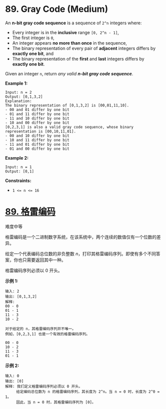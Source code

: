 # 89. Gray Code (Medium)

An **n-bit gray code sequence** is a sequence of `2^n` integers where:

- Every integer is in the **inclusive** range `[0, 2^n - 1]`,
- The first integer is `0`,
- An integer appears **no more than once** in the sequence,
- The binary representation of every pair of **adjacent** integers differs by **exactly one bit**, and
- The binary representation of the **first** and **last** integers differs by **exactly one bit**.

Given an integer `n`, return *any valid **n-bit gray code sequence***.



**Example 1:**

```
Input: n = 2
Output: [0,1,3,2]
Explanation:
The binary representation of [0,1,3,2] is [00,01,11,10].
- 00 and 01 differ by one bit
- 01 and 11 differ by one bit
- 11 and 10 differ by one bit
- 10 and 00 differ by one bit
[0,2,3,1] is also a valid gray code sequence, whose binary representation is [00,10,11,01].
- 00 and 10 differ by one bit
- 10 and 11 differ by one bit
- 11 and 01 differ by one bit
- 01 and 00 differ by one bit
```

**Example 2:**

```
Input: n = 1
Output: [0,1]
```

 

**Constraints:**

- `1 <= n <= 16`



# [89. 格雷编码](https://leetcode-cn.com/problems/gray-code/)

难度中等

格雷编码是一个二进制数字系统，在该系统中，两个连续的数值仅有一个位数的差异。

给定一个代表编码总位数的非负整数 *n*，打印其格雷编码序列。即使有多个不同答案，你也只需要返回其中一种。

格雷编码序列必须以 0 开头。

 

**示例 1:**

```
输入: 2
输出: [0,1,3,2]
解释:
00 - 0
01 - 1
11 - 3
10 - 2

对于给定的 n，其格雷编码序列并不唯一。
例如，[0,2,3,1] 也是一个有效的格雷编码序列。

00 - 0
10 - 2
11 - 3
01 - 1
```

**示例 2:**

```
输入: 0
输出: [0]
解释: 我们定义格雷编码序列必须以 0 开头。
     给定编码总位数为 n 的格雷编码序列，其长度为 2^n。当 n = 0 时，长度为 2^0 = 1。
     因此，当 n = 0 时，其格雷编码序列为 [0]。
```

